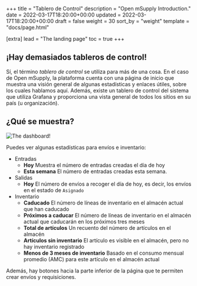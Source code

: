 +++
title = "Tablero de Control"
description = "Open mSupply Introduction."
date = 2022-03-17T18:20:00+00:00
updated = 2022-03-17T18:20:00+00:00
draft = false
weight = 30
sort_by = "weight"
template = "docs/page.html"

[extra]
lead = "The landing page"
toc = true
+++

## ¡Hay demasiados tableros de control!

Sí, el término _tablero de control_ se utiliza para más de una cosa. En el caso de Open mSupply, la plataforma cuenta con una página de inicio que muestra una visión general de algunas estadísticas y enlaces útiles, sobre los cuales hablamos aquí. Además, existe un tablero de control del sistema que utiliza Grafana y proporciona una vista general de todos los sitios en su país (u organización).

## ¿Qué se muestra?

![The dashboard!](/docs/getting_started/images/dashboard.png)

Puedes ver algunas estadísticas para envíos e inventario:

- Entradas
  - **Hoy** Muestra el número de entradas creadas el día de hoy
  - **Esta semana** El número de entradas creadas esta semana.
- Salidas
  - **Hoy** El número de envíos a recoger el día de hoy, es decir, los envíos en el estado de `Asignado`
- Inventario
  - **Caducado** El número de líneas de inventario en el almacén actual que han caducado
  - **Próximos a caducar** El número de líneas de inventario en el almacén actual que caducarán en los próximos tres meses
  - **Total de artículos** Un recuento del número de artículos en el almacén
  - **Artículos sin inventario** El artículo es visible en el almacén, pero no hay inventario registrado
  - **Menos de 3 meses de inventario** Basado en el consumo mensual promedio (AMC) para este artículo en el almacén actual

Además, hay botones hacia la parte inferior de la página que te permiten crear envíos y requisiciones.
